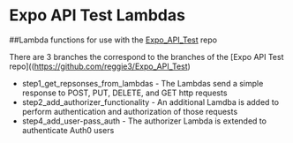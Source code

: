 ﻿# Expo API Test Lambdas

##Lambda functions for use with the [Expo_API_Test](https://github.com/reggie3/Expo_API_Test) repo

There are 3 branches the correspond to the branches of the [Expo API Test repo]((https://github.com/reggie3/Expo_API_Test)

* step1_get_repsonses_from_lambdas - The Lambdas send a simple response to POST, PUT, DELETE, and GET http requests
* step2_add_authorizer_functionality - An additional Lamdba is added to perform authentication and authorization of those requests
* step4_add_user-pass_auth - The authorizer Lambda is extended to authenticate Auth0 users
